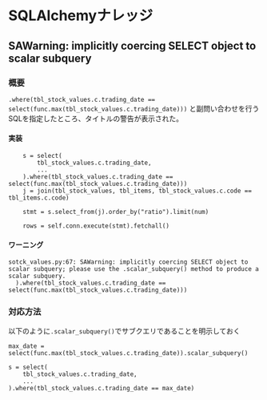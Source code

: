 # SQLAlchemyナレッジ

## SAWarning: implicitly coercing SELECT object to scalar subquery

### 概要
`.where(tbl_stock_values.c.trading_date == select(func.max(tbl_stock_values.c.trading_date)))` と副問い合わせを行う
SQLを指定したところ、タイトルの警告が表示された。

#### 実装
```
    s = select(
        tbl_stock_values.c.trading_date,
        ...
    ).where(tbl_stock_values.c.trading_date == select(func.max(tbl_stock_values.c.trading_date)))
    j = join(tbl_stock_values, tbl_items, tbl_stock_values.c.code == tbl_items.c.code)

    stmt = s.select_from(j).order_by("ratio").limit(num)

    rows = self.conn.execute(stmt).fetchall()
```

#### ワーニング
```
sotck_values.py:67: SAWarning: implicitly coercing SELECT object to scalar subquery; please use the .scalar_subquery() method to produce a scalar subquery.
  ).where(tbl_stock_values.c.trading_date == select(func.max(tbl_stock_values.c.trading_date)))
```

### 対応方法
以下のように`.scalar_subquery()`でサブクエリであることを明示しておく
```
max_date = select(func.max(tbl_stock_values.c.trading_date)).scalar_subquery()

s = select(
    tbl_stock_values.c.trading_date,
    ...
).where(tbl_stock_values.c.trading_date == max_date)
```